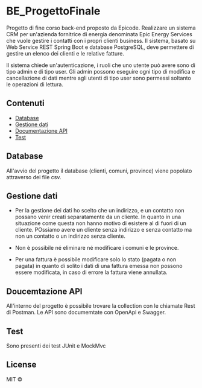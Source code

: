 # BE_ProgettoFinale
Progetto di fine corso back-end proposto da Epicode.
Realizzare un sistema CRM per un'azienda fornitrice di energia denominata Epic Energy Services che vuole gestire i contatti con i propri clienti business.
Il sistema, basato su Web Service REST Spring Boot e database PostgreSQL, deve permettere di gestire un elenco dei clienti e le relative fatture.

Il sistema chiede un'autenticazione, i ruoli che uno utente può avere sono di tipo admin e di tipo user. Gli admin possono eseguire ogni tipo di modifica e cancellazione di dati mentre agli utenti di tipo user sono permessi soltanto le operazioni di lettura.


## Contenuti

- [Database](#Database)
- [Gestione dati](#gestione-dati)
- [Documentazione API](#Documentazione-API)
- [Test](#Test)

## Database
All'avvio del progetto il database (clienti, comuni, province) viene popolato attraverso dei file csv.

## Gestione dati
- Per la gestione dei dati ho scelto che un indirizzo, e un contatto non possano venir creati separatamente da un cliente. In quanto in una situazione come questa non hanno motivo di esistere al di fuori di un cliente. POssiamo avere un cliente senza indirizzo e senza contatto ma non un contatto o un indirizzo senza cliente.

- Non è possibile né eliminare né modificare i comuni e le province.

- Per una fattura è possibile modificare solo lo stato (pagata o non pagata) in quanto di solito i dati di una fattura emessa non possono essere modificata, in caso di errore la fattura viene annullata. 

##  Doucemtazione API
All'interno del progetto è possibile trovare la collection con le chiamate Rest di Postman.
Le API sono documemtate con OpenApi e Swagger.

## Test
Sono presenti dei test JUnit e MockMvc

## License
MIT ©
  
  





